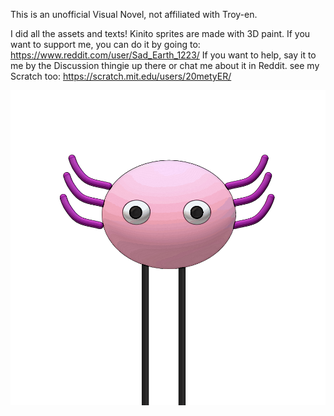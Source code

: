 This is an unofficial Visual Novel, not affiliated with Troy-en.

I did all the assets and texts! Kinito sprites are made with 3D paint. If you want to support me, you can do it by going to: https://www.reddit.com/user/Sad_Earth_1223/   If you want to help, say it to me by the Discussion thingie up there or chat me about it in Reddit. see my Scratch too: https://scratch.mit.edu/users/20metyER/

![cartoonish](https://github.com/Hosna1100/Kinito-Fanmade-VN-/blob/main/images/kinito/1-cartoonish.png)
